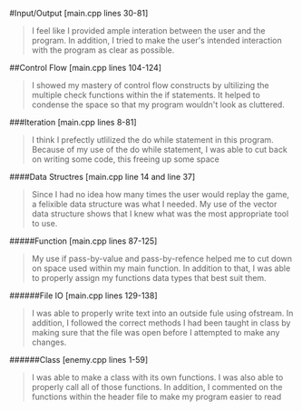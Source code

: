 
#Input/Output
[main.cpp lines 30-81]
>I feel like I provided ample interation between the user and the program.
>In addition, I tried to make the user's intended interaction with the program as clear as possible.

##Control Flow
[main.cpp lines 104-124]
>I showed my mastery of control flow constructs by ultilizing the multiple check functions within the if statements.
>It helped to condense the space so that my program wouldn't look as cluttered.

###Iteration
[main.cpp lines 8-81]
>I think I prefectly utlilized the do while statement in this program.
>Because of my use of the do while statement, I was able to cut back on writing some code, this freeing up some space

####Data Structres
[main.cpp line 14 and line 37]
>Since I had no idea how many times the user would replay the game, a felixible data structure was what I needed.
>My use of the vector data structure shows that I knew what was the most appropriate tool to use.

#####Function
[main.cpp lines 87-125]
>My use if pass-by-value and pass-by-refence helped me to cut down on space used within my main function.
>In addition to that, I was able to properly assign my functions data types that best suit them.

######File IO
[main.cpp lines 129-138]
>I was able to properly write text into an outside fule using ofstream.
>In addition, I followed the correct methods I had been taught in class by making sure that the file was open before I attempted to make any changes.

######Class
[enemy.cpp lines 1-59]
>I was able to make a class with its own functions.
>I was also able to properly call all of those functions.
>In addition, I commented on the functions within the header file to make my program easier to read
